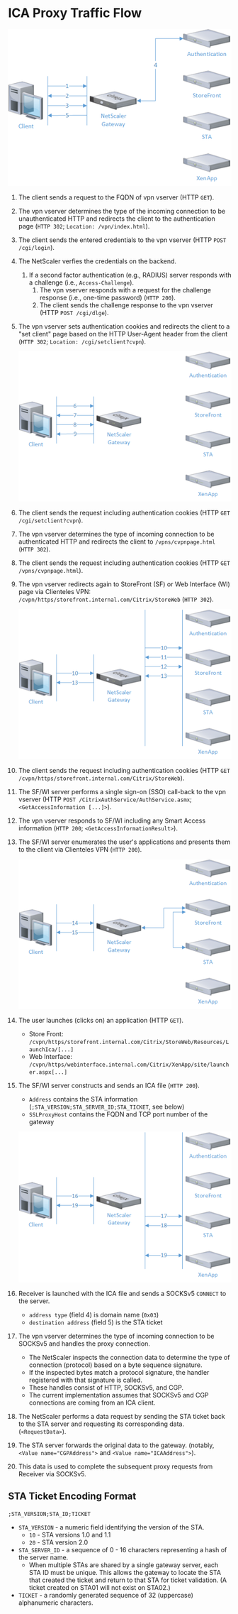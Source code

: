 # ICA Proxy Traffic Flow

![NetScaler ICA Proxy Traffic Flow Diagram - Authentication](images/icaproxy_1-auth.png)

1. The client sends a request to the FQDN of vpn vserver (HTTP `GET`).

1. The vpn vserver determines the type of the incoming connection to be unauthenticated HTTP and redirects the client to the authentication page (`HTTP 302`; `Location: /vpn/index.html`).

1. The client sends the entered credentials to the vpn vserver (HTTP `POST /cgi/login`).

1. The NetScaler verfies the credentials on the backend.
	1. If a second factor authentication (e.g., RADIUS) server responds with a challenge (i.e., `Access-Challenge`).
		1. The vpn vserver responds with a request for the challenge response (i.e., one-time password) (`HTTP 200`).
		1. The client sends the challenge response to the vpn vserver (HTTP `POST /cgi/dlge`).

1. The vpn vserver sets authentication cookies and redirects the client to a "set client" page based on the HTTP User-Agent header from the client (`HTTP 302`; `Location: /cgi/setclient?cvpn`).

	![NetScaler ICA Proxy Traffic Flow Diagram - Connection Setup](images/icaproxy_2-setup.png)

1. The client sends the request including authentication cookies (HTTP `GET /cgi/setclient?cvpn`).

1. The vpn vserver determines the type of incoming connection to be authenticated HTTP and redirects the client to `/vpns/cvpnpage.html` (`HTTP 302`).

1. The client sends the request including authentication cookies (HTTP `GET /vpns/cvpnpage.html`).

1. The vpn vserver redirects again to StoreFront (SF) or Web Interface (WI) page via Clienteles VPN: `/cvpn/https/storefront.internal.com/Citrix/StoreWeb` (`HTTP 302`).

	![NetScaler ICA Proxy Traffic Flow Diagram - Single Sign-On](images/icaproxy_3-sso.png)

1. The client sends the request including authentication cookies (HTTP `GET /cvpn/https/storefront.internal.com/Citrix/StoreWeb`).

1. The SF/WI server performs a single sign-on (SSO) call-back to the vpn vserver (HTTP `POST /CitrixAuthService/AuthService.asmx`; `<GetAccessInformation [...]>`).

1. The vpn vserver responds to SF/WI including any Smart Access information (`HTTP 200`; `<GetAccessInformationResult>`).

1. The SF/WI server enumerates the user's applications and presents them to the client via Clienteles VPN  (`HTTP 200`).

	![NetScaler ICA Proxy Traffic Flow Diagram - ICA File](images/icaproxy_4-ica.png)

1. The user launches (clicks on) an application (HTTP `GET`).
	- Store Front: `/cvpn/https/storefront.internal.com/Citrix/StoreWeb/Resources/LaunchIca/[...]`
	- Web Interface: `/cvpn/https/webinterface.internal.com/Citrix/XenApp/site/launcher.aspx[...]`

1. The SF/WI server constructs and sends an ICA file (`HTTP 200`).
	- `Address` contains the STA information (`;STA_VERSION;STA_SERVER_ID;STA_TICKET`, see below)
	- `SSLProxyHost` contains the FQDN and TCP port number of the gateway

	![NetScaler ICA Proxy Traffic Flow Diagram - Connection Setup](images/icaproxy_5-proxy.png)

1.  Receiver is launched with the ICA file and sends a SOCKSv5 `CONNECT` to the server.
	- `address type` (field 4) is domain name (`0x03`)
	- `destination address` (field 5) is the STA ticket

1. The vpn vserver determines the type of incoming connection to be SOCKSv5 and handles the proxy connection.
	- The NetScaler inspects the connection data to determine the type of connection (protocol) based on a byte sequence signature.
	- If the inspected bytes match a protocol signature, the handler registered with that signature is called.
	- These handles consist of HTTP, SOCKSv5, and CGP.
	- The current implementation assumes that SOCKSv5 and CGP connections are coming from an ICA client.

1. The NetScaler performs a data request by sending the STA ticket back to the STA server and requesting its corresponding data. (`<RequestData>`).

1. The STA server forwards the original data to the gateway. (notably, `<Value name="CGPAddress">` and `<Value name="ICAAddress">`).

1. This data is used to complete the subsequent proxy requests from Receiver via SOCKSv5.

## STA Ticket Encoding Format
`;STA_VERSION;STA_ID;TICKET`
- `STA_VERSION` - a numeric field identifying the version of the STA.
  - `10` - STA versions 1.0 and 1.1
  - `20` - STA version 2.0
- `STA_SERVER_ID` - a sequence of 0 - 16 characters representing a hash of the server name.
  - When multiple STAs are shared by a single gateway server, each STA ID must be unique. This allows the gateway to locate the STA that created the ticket and return to that STA for ticket validation. (A ticket created on STA01 will not exist on STA02.)
- `TICKET` - a randomly generated sequence of 32 (uppercase) alphanumeric characters.
